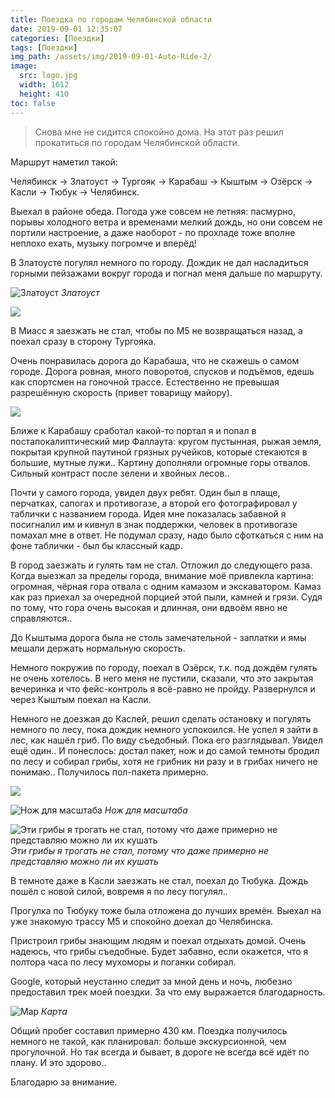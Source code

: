 ```yaml
---
title: Поездка по городам Челябинской области
date: 2019-09-01 12:35:07
categories: [Поездки]
tags: [Поездки]
img_path: /assets/img/2019-09-01-Auto-Ride-2/
image:
  src: logo.jpg
  width: 1612
  height: 410
toc: false
---
```


> Снова мне не сидится спокойно дома. На этот раз решил прокатиться по городам Челябинской области.

Маршрут наметил такой:

Челябинск -> Златоуст -> Тургояк -> Карабаш -> Кыштым -> Озёрск -> Касли -> Тюбук -> Челябинск.

Выехал в районе обеда. Погода уже совсем не летняя: пасмурно, порывы холодного ветра и временами мелкий дождь, но они совсем не портили настроение, а даже наоборот - по прохладе тоже вполне неплохо ехать, музыку погромче и вперёд!

В Златоусте погулял немного по городу. Дождик не дал насладиться горными пейзажами вокруг города и погнал меня дальше по маршруту.

![Златоуст](1.jpg)
_Златоуст_

![](2.jpg)

В Миасс я заезжать не стал, чтобы по М5 не возвращаться назад, а поехал сразу в сторону Тургояка.

Очень понравилась дорога до Карабаша, что не скажешь о самом городе. Дорога ровная, много поворотов, спусков и подъёмов, едешь как спортсмен на гоночной трассе. Естественно не превышая разрешённую скорость (привет товарищу майору).

![](3.jpg)

Ближе к Карабашу сработал какой-то портал я и попал в постапокалиптический мир Фаллаута: кругом пустынная, рыжая земля, покрытая крупной паутиной грязных ручейков, которые стекаются в большие, мутные лужи.. Картину дополняли огромные горы отвалов. Сильный контраст после зелени и хвойных лесов..

Почти у самого города, увидел двух ребят. Один был в плаще, перчатках, сапогах и противогазе, а второй его фотографировал у таблички с названием города. Идея мне показалась забавной я посигналил им и кивнул в знак поддержки, человек в противогазе помахал мне в ответ. Не подумал сразу, надо было сфоткаться с ним на фоне таблички - был бы классный кадр.

В город заезжать и гулять там не стал. Отложил до следующего раза. Когда выезжал за пределы города, внимание моё привлекла картина: огромная, чёрная гора отвала с одним камазом и экскаватором. Камаз как раз приехал за очередной порцией этой пыли, камней и грязи. Судя по тому, что гора очень высокая и длинная, они вдвоём явно не справляются..

До Кыштыма дорога была не столь замечательной - заплатки и ямы мешали держать нормальную скорость.

Немного покружив по городу, поехал в Озёрск, т.к. под дождём гулять не очень хотелось. В него меня не пустили, сказали, что это закрытая вечеринка и что фейс-контроль я всё-равно не пройду. Развернулся и через Кыштым поехал на Касли.

Немного не доезжая до Каслей, решил сделать остановку и погулять немного по лесу, пока дождик немного успокоился. Не успел я зайти в лес, как нашёл гриб. По виду съедобный. Пока его разглядывал. Увидел ещё один.. И понеслось: достал пакет, нож и до самой темноты бродил по лесу и собирал грибы, хотя не грибник ни разу и в грибах ничего не понимаю.. Получилось пол-пакета примерно.

![](4.jpg)

![Нож для масштаба](5.jpg)
_Нож для масштаба_

![Эти грибы я трогать не стал, потому что даже примерно не представляю можно ли их кушать](6.jpg)
_Эти грибы я трогать не стал, потому что даже примерно не представляю можно ли их кушать_

В темноте даже в Касли заезжать не стал, поехал до Тюбука. Дождь пошёл с новой силой, вовремя я по лесу погулял..

Прогулка по Тюбуку тоже была отложена до лучших времён. Выехал на уже знакомую трассу М5 и спокойно доехал до Челябинска.

Пристроил грибы знающим людям и поехал отдыхать домой. Очень надеюсь, что грибы съедобные. Будет забавно, если окажется, что я полтора часа по лесу мухоморы и поганки собирал.

Google, который неустанно следит за мной день и ночь, любезно предоставил трек моей поездки. За что ему выражается благодарность.

![Map](map.jpg)
_Карта_

Общий пробег составил примерно 430 км. Поездка получилось немного не такой, как планировал: больше экскурсионной, чем прогулочной. Но так всегда и бывает, в дороге не всегда всё идёт по плану. И это здорово..

Благодарю за внимание.
